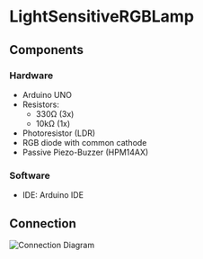 # LightSensitiveRGBLamp
## Components
### Hardware
- Arduino UNO
- Resistors:
  - 330Ω (3x)
  - 10kΩ (1x)
- Photoresistor (LDR)
- RGB diode with common cathode
- Passive Piezo-Buzzer (HPM14AX)
### Software
- IDE: Arduino IDE
## Connection
![Connection Diagram](https://github.com/kolszewska16/ArduinoProjects/blob/b0db93f5f0c799948a5388d5e3486394edcccbcd/LightSensitiveRGBLamp/connection.png)
